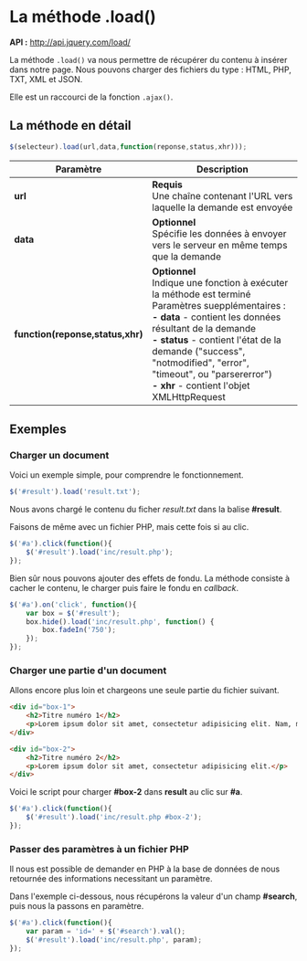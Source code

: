 # La méthode .load()

**API :** http://api.jquery.com/load/

La méthode `.load()` va nous permettre de récupérer du contenu à insérer dans notre page.
Nous pouvons charger des fichiers du type : HTML, PHP, TXT, XML et JSON.

Elle est un raccourci de la fonction `.ajax()`.

## La méthode en détail

```js
$(selecteur).load(url,data,function(reponse,status,xhr)));
```

| Paramètre | Description |
| -- | -- |
| **url** | **Requis**<br/>Une chaîne contenant l'URL vers laquelle la demande est envoyée |
| **data** | **Optionnel**<br/> Spécifie les données à envoyer vers le serveur en même temps que la demande |
| **function(reponse,status,xhr)** | **Optionnel**<br/> Indique une fonction à exécuter la méthode est terminé<br/>Paramètres suepplémentaires : <br/>**- data** - contient les données résultant de la demande <br/> **- status** - contient l'état de la demande ("success", "notmodified", "error", "timeout", ou "parsererror")<br/> **- xhr** - contient l'objet XMLHttpRequest |

## Exemples

### Charger un document

Voici un exemple simple, pour comprendre le fonctionnement.

```js
$('#result').load('result.txt');
```

Nous avons chargé le contenu du ficher *result.txt* dans la balise **#result**.

Faisons de même avec un fichier PHP, mais cette fois si au clic.

```js
$('#a').click(function(){
    $('#result').load('inc/result.php');
});
```

Bien sûr nous pouvons ajouter des effets de fondu.
La méthode consiste à cacher le contenu, le charger puis faire le fondu en *callback*.

```js
$('#a').on('click', function(){
	var box = $('#result');
	box.hide().load('inc/result.php', function() {
		box.fadeIn('750');
	});
});
```

### Charger une partie d'un document

Allons encore plus loin et chargeons une seule partie du fichier suivant.

```html
<div id="box-1">
    <h2>Titre numéro 1</h2>
    <p>Lorem ipsum dolor sit amet, consectetur adipisicing elit. Nam, magnam, repellat dicta nesciunt aperiam cupiditate eligendi incidunt expedita architecto! Modi, praesentium, atque aliquam rem aspernatur id similique doloribus deleniti dolorem.</p>
</div>

<div id="box-2">
    <h2>Titre numéro 2</h2>
    <p>Lorem ipsum dolor sit amet, consectetur adipisicing elit.</p>
</div>
```

Voici le script pour charger **#box-2** dans **result** au clic sur **#a**.

```js
$('#a').click(function(){
    $('#result').load('inc/result.php #box-2');
});
```

### Passer des paramètres à un fichier PHP

Il nous est possible de demander en PHP à la base de données de nous retournée des informations necessitant un paramètre.

Dans l'exemple ci-dessous, nous récupérons la valeur d'un champ **#search**, puis nous la passons en paramètre.

```js
$('#a').click(function(){
    var param = 'id=' + $('#search').val();
    $('#result').load('inc/result.php', param);
});
```



































